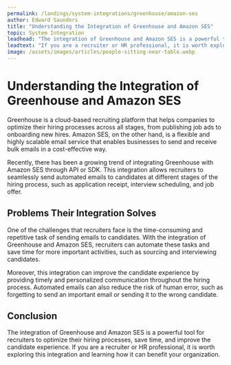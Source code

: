 ```yaml
---
permalink: /landings/system-integrations/greenhouse/amazon-ses
author: Edward Saunders
title: "Understanding the Integration of Greenhouse and Amazon SES"
topic: System Integration
leadhead: "The integration of Greenhouse and Amazon SES is a powerful tool for recruiters to optimize their hiring processes, save time, and improve the candidate experience"
leadtext: "If you are a recruiter or HR professional, it is worth exploring this integration and learning how it can benefit your organization."
image: /assets/images/articles/people-sitting-near-table.webp
---
```

<div class="arttext">	<h1>Understanding the Integration of Greenhouse and Amazon SES</h1>
	<p>Greenhouse is a cloud-based recruiting platform that helps companies to optimize their hiring processes across all stages, from publishing job ads to onboarding new hires. Amazon SES, on the other hand, is a flexible and highly scalable email service that enables businesses to send and receive bulk emails in a cost-effective way.</p>
	<p>Recently, there has been a growing trend of integrating Greenhouse with Amazon SES through API or SDK. This integration allows recruiters to seamlessly send automated emails to candidates at different stages of the hiring process, such as application receipt, interview scheduling, and job offer. </p>
	<h2>Problems Their Integration Solves</h2>
	<p>One of the challenges that recruiters face is the time-consuming and repetitive task of sending emails to candidates. With the integration of Greenhouse and Amazon SES, recruiters can automate these tasks and save time for more important activities, such as sourcing and interviewing candidates.</p>
	<p>Moreover, this integration can improve the candidate experience by providing timely and personalized communication throughout the hiring process. Automated emails can also reduce the risk of human error, such as forgetting to send an important email or sending it to the wrong candidate.</p>
	<h2>Conclusion</h2>
	<p>The integration of Greenhouse and Amazon SES is a powerful tool for recruiters to optimize their hiring processes, save time, and improve the candidate experience. If you are a recruiter or HR professional, it is worth exploring this integration and learning how it can benefit your organization.</p>
</div>